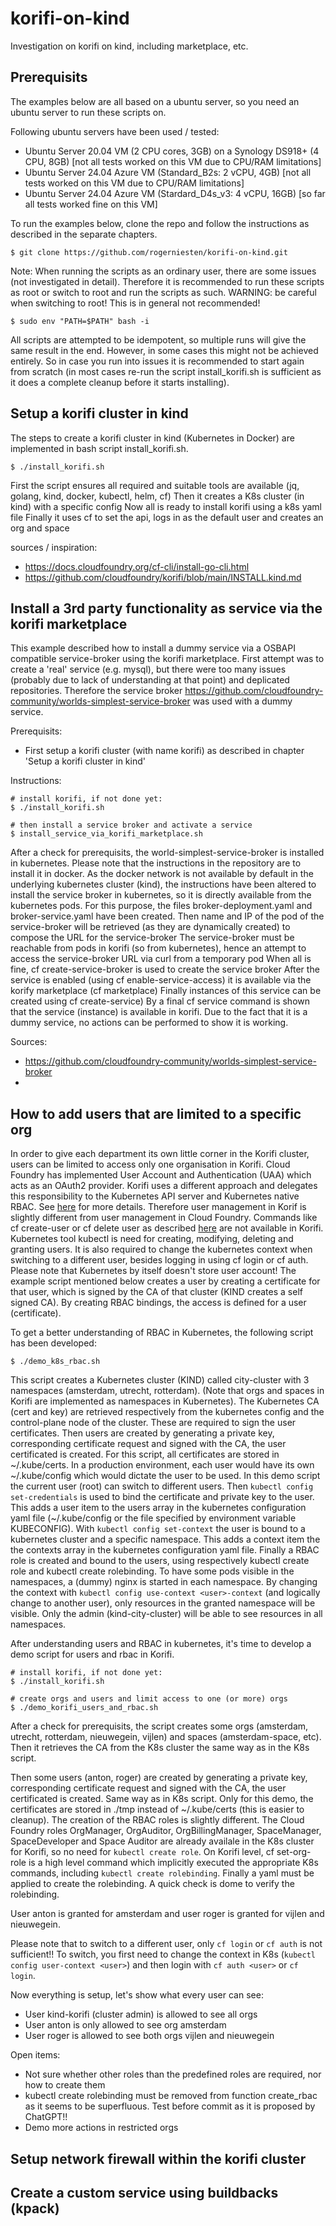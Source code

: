 # korifi-on-kind
Investigation on korifi on kind, including marketplace, etc.

## Prerequisits
The examples below are all based on a ubuntu server, so you need an ubuntu server to run these scripts on.

Following ubuntu servers have been used / tested:
- Ubuntu Server 20.04 VM (2 CPU cores, 3GB) on a Synology DS918+ (4 CPU, 8GB) [not all tests worked on this VM due to CPU/RAM limitations]
- Ubuntu Server 24.04 Azure VM (Standard_B2s: 2 vCPU, 4GB) [not all tests worked on this VM due to CPU/RAM limitations]
- Ubuntu Server 24.04 Azure VM (Stardard_D4s_v3: 4 vCPU, 16GB) [so far all tests worked fine on this VM]

To run the examples below, clone the repo and follow the instructions as described in the separate chapters.

```
$ git clone https://github.com/rogerniesten/korifi-on-kind.git
```

Note: 
When running the scripts as an ordinary user, there are some issues (not investigated in detail). Therefore it is recommended to run these scripts as root or switch to root and run the scripts as such.
WARNING: be careful when switching to root! This is in general not recommended!
```
$ sudo env "PATH=$PATH" bash -i
```

All scripts are attempted to be idempotent, so multiple runs will give the same result in the end. However, in some cases this might not be achieved entirely. So in case you run into issues it is recommended to start again from scratch (in most cases re-run the script install_korifi.sh is sufficient as it does a complete cleanup before it starts installing).

## Setup a korifi cluster in kind
The steps to create a korifi cluster in kind (Kubernetes in Docker) are implemented in bash script install_korifi.sh.
```
$ ./install_korifi.sh
```
First the script ensures all required and suitable tools are available (jq, golang, kind, docker, kubectl, helm, cf)
Then it creates a K8s cluster (in kind) with a specific config
Now all is ready to install korifi using a k8s yaml file
Finally it uses cf to set the api, logs in as the default user and creates an org and space

sources / inspiration:
- https://docs.cloudfoundry.org/cf-cli/install-go-cli.html
- https://github.com/cloudfoundry/korifi/blob/main/INSTALL.kind.md


## Install a 3rd party functionality as service via the korifi marketplace
This example described how to install a dummy service via a OSBAPI compatible service-broker using the korifi marketplace. First attempt was to create a 'real' service (e.g. mysql), but there were too many issues (probably due to lack of understanding at that point) and deplicated repositories. Therefore the service broker https://github.com/cloudfoundry-community/worlds-simplest-service-broker was used with a dummy service.

Prerequisits:
- First setup a korifi cluster (with name korifi) as described in chapter 'Setup a korifi cluster in kind'

Instructions:
```
# install korifi, if not done yet:
$ ./install_korifi.sh

# then install a service broker and activate a service
$ install_service_via_korifi_marketplace.sh
```

After a check for prerequisits, the world-simplest-service-broker is installed in kubernetes. Please note that the instructions in the repository are to install it in docker. As the docker network is not available by default in the underlying kubernetes cluster (kind), the instructions have been altered to install the service broker in kubernetes, so it is directly available from the kubernetes pods. For this purpose, the files broker-deployment.yaml and broker-service.yaml have been created.
Then name and IP of the pod of the service-broker will be retrieved (as they are dynamically created) to compose the URL for the service-broker 
The service-broker must be reachable from pods in korifi (so from kubernetes), hence an attempt to access the service-broker URL via curl from a temporary pod
When all is fine, cf create-service-broker is used to create the service broker
After the service is enabled (using cf enable-service-access) it is available via the korify marketplace (cf marketplace)
Finally instances of this service can be created using cf create-service)
By a final cf service command is shown that the service (instance) is available in korifi.
Due to the fact that it is a dummy service, no actions can be performed to show it is working.

Sources:
- https://github.com/cloudfoundry-community/worlds-simplest-service-broker
- 

## How to add users that are limited to a specific org 
In order to give each department its own little corner in the Korifi cluster, users can be limited to access only one organisation in Korifi. Cloud Foundry has implemented User Account and Authentication (UAA) which acts as an OAuth2 provider. Korifi uses a different approach and delegates this responsibility to the Kubernetes API server and Kubernetes native RBAC. See [here](https://github.com/cloudfoundry/korifi/blob/main/docs/user-authentication-overview.md) for more details.
Therefore user management in Korif is slightly different from user management in Cloud Foundry. Commands like cf create-user or cf delete user as described [here](https://docs.cloudfoundry.org/adminguide/cli-user-management.html) are not available in Korifi. Kubernetes tool kubectl is need for creating, modifying, deleting and granting users. It is also required to change the kubernetes context when switching to a different user, besides logging in using cf login or cf auth. 
Please note that Kubernetes by itself doesn't store user account! The example script mentioned below creates a user by creating a certificate for that user, which is signed by the CA of that cluster (KIND creates a self signed CA). By creating RBAC bindings, the access is defined for a user (certificate).

To get a better understanding of RBAC in Kubernetes, the following script has been developed:
```
$ ./demo_k8s_rbac.sh
```
This script creates a Kubernetes cluster (KIND) called city-cluster with 3 namespaces (amsterdam, utrecht, rotterdam). (Note that orgs and spaces in Korifi are implemented as namespaces in Kubernetes).
The Kubernetes CA (cert and key) are retrieved respectively from the kubernetes config and the control-plane node of the cluster. These are required to sign the user certificates.
Then users are created by generating a private key, corresponding certificate request and signed with the CA, the user certificated is created. For this script, all certificates are stored in \~/.kube/certs. In a production environment, each user would have its own \~/.kube/config which would dictate the user to be used. In this demo script the current user (root) can switch to different users.
Then ```kubectl config set-credentials``` is used to bind the certificate and private key to the user. This adds a user item to the users array in the kubernetes configuration yaml file (\~/.kube/config or the file specified by environment variable KUBECONFIG). With ```kubectl config set-context``` the user is bound to a kubernetes cluster and a specific namespace. This adds a context item the the contexts array in the kubernetes configuration yaml file.
Finally a RBAC role is created and bound to the users, using respectively kubectl create role and kubectl create rolebinding.
To have some pods visible in the namespaces, a (dummy) nginx is started in each namespace.
By changing the context with ```kubectl config use-context <user>-context``` (and logically change to another user), only resources in the granted namespace will be visible. Only the admin (kind-city-cluster) will be able to see resources in all namespaces.

After understanding users and RBAC in kubernetes, it's time to develop a demo script for users and rbac in Korifi.
```
# install korifi, if not done yet:
$ ./install_korifi.sh

# create orgs and users and limit access to one (or more) orgs
$ ./demo_korifi_users_and_rbac.sh
```
After a check for prerequisits, the script creates some orgs (amsterdam, utrecht, rotterdam, nieuwegein, vijlen) and spaces (amsterdam-space, etc). Then it retrieves the CA from the K8s cluster the same way as in the K8s script.

Then some users (anton, roger) are created by generating a private key, corresponding certificate request and signed with the CA, the user certificated is created. Same way as in K8s script. Only for this demo, the certificates are stored in ./tmp instead of \~/.kube/certs (this is easier to cleanup).
The creation of the RBAC roles is slightly different. The Cloud Foundry roles OrgManager, OrgAuditor, OrgBillingManager, SpaceManager, SpaceDeveloper and Space Auditor are already availale in the K8s cluster for Korifi, so no need for ```kubectl create role```.
On Korifi level, cf set-org-role is a high level command which implicitly executed the appropriate K8s commands, including ```kubectl create rolebinding```.
Finally a yaml must be applied to create the rolebinding.
A quick check is dome to verify the rolebinding.

User anton is granted for amsterdam and user roger is granted for vijlen and nieuwegein.

Please note that to switch to a different user, only ```cf login``` or ```cf auth``` is not sufficient!!
To switch, you first need to change the context in K8s (```kubectl config user-context <user>```) and then login with ```cf auth <user>``` or ```cf login```.

Now everything is setup, let's show what every user can see:
- User kind-korifi (cluster admin) is allowed to see all orgs
- User anton is only allowed to see org amsterdam
- User roger is allowed to see both orgs vijlen and nieuwegein

Open items:
- Not sure whether other roles than the predefined roles are required, nor how to create them
- kubectl create rolebinding must be removed from function create_rbac as it seems to be superfluous. Test before commit as it is proposed by ChatGPT!!
- Demo more actions in restricted orgs

## Setup network firewall within the korifi cluster


## Create a custom service using buildbacks (kpack)



